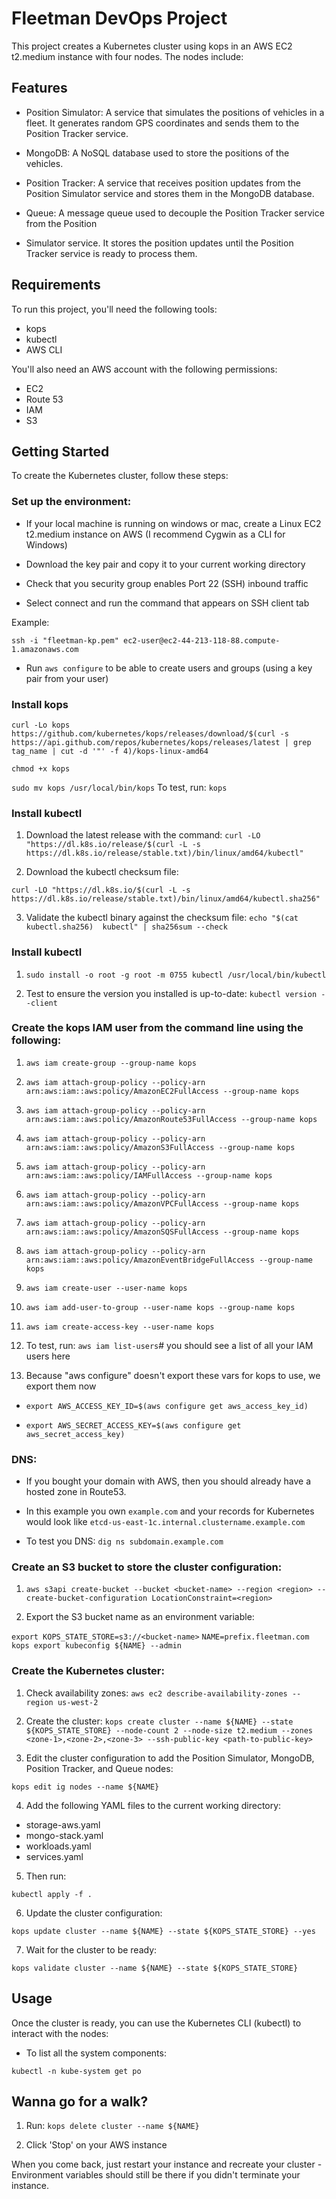 # Fleetman DevOps Project
This project creates a Kubernetes cluster using kops in an AWS EC2 t2.medium instance with four nodes. The nodes include:

## Features

- Position Simulator: A service that simulates the positions of vehicles in a fleet. It generates random GPS coordinates and sends them to the Position Tracker service.

- MongoDB: A NoSQL database used to store the positions of the vehicles.

- Position Tracker: A service that receives position updates from the Position Simulator service and stores them in the MongoDB database.

- Queue: A message queue used to decouple the Position Tracker service from the Position 

- Simulator service. It stores the position updates until the Position Tracker service is ready to process them.

## Requirements

To run this project, you'll need the following tools:

- kops
- kubectl
- AWS CLI

You'll also need an AWS account with the following permissions:

- EC2
- Route 53
- IAM
- S3

## Getting Started

To create the Kubernetes cluster, follow these steps:

### Set up the environment:

- If your local machine is running on windows or mac, create a Linux EC2 t2.medium instance on AWS (I recommend Cygwin as a CLI for Windows)

- Download the key pair and copy it to your current working directory

- Check that you security group enables Port 22 (SSH) inbound traffic 

- Select connect and run the command that appears on SSH client tab

Example:

`ssh -i "fleetman-kp.pem" ec2-user@ec2-44-213-118-88.compute-1.amazonaws.com`

- Run `aws configure` to be able to create users and groups (using a key pair from your user)

### Install kops

`curl -Lo kops https://github.com/kubernetes/kops/releases/download/$(curl -s https://api.github.com/repos/kubernetes/kops/releases/latest | grep tag_name | cut -d '"' -f 4)/kops-linux-amd64`

`chmod +x kops`

`sudo mv kops /usr/local/bin/kops`
To test, run:
`kops`

### Install kubectl

1. Download the latest release with the command:
`curl -LO "https://dl.k8s.io/release/$(curl -L -s https://dl.k8s.io/release/stable.txt)/bin/linux/amd64/kubectl"`

2. Download the kubectl checksum file:

`curl -LO "https://dl.k8s.io/$(curl -L -s https://dl.k8s.io/release/stable.txt)/bin/linux/amd64/kubectl.sha256"`

3. Validate the kubectl binary against the checksum file:
`echo "$(cat kubectl.sha256)  kubectl" | sha256sum --check`

### Install kubectl

1. `sudo install -o root -g root -m 0755 kubectl /usr/local/bin/kubectl`

2. Test to ensure the version you installed is up-to-date:
`kubectl version --client`

### Create the kops IAM user from the command line using the following:

1. `aws iam create-group --group-name kops`

2. `aws iam attach-group-policy --policy-arn arn:aws:iam::aws:policy/AmazonEC2FullAccess --group-name kops`

3. `aws iam attach-group-policy --policy-arn arn:aws:iam::aws:policy/AmazonRoute53FullAccess --group-name kops`

4. `aws iam attach-group-policy --policy-arn arn:aws:iam::aws:policy/AmazonS3FullAccess --group-name kops`

5. `aws iam attach-group-policy --policy-arn arn:aws:iam::aws:policy/IAMFullAccess --group-name kops`

6. `aws iam attach-group-policy --policy-arn arn:aws:iam::aws:policy/AmazonVPCFullAccess --group-name kops`

7. `aws iam attach-group-policy --policy-arn arn:aws:iam::aws:policy/AmazonSQSFullAccess --group-name kops`

8. `aws iam attach-group-policy --policy-arn arn:aws:iam::aws:policy/AmazonEventBridgeFullAccess --group-name kops`

10. `aws iam create-user --user-name kops`

11. `aws iam add-user-to-group --user-name kops --group-name kops`

12. `aws iam create-access-key --user-name kops`

13. To test, run:
`aws iam list-users`# you should see a list of all your IAM users here

14. Because "aws configure" doesn't export these vars for kops to use, we export them now

- `export AWS_ACCESS_KEY_ID=$(aws configure get aws_access_key_id)`

- `export AWS_SECRET_ACCESS_KEY=$(aws configure get aws_secret_access_key)`

### DNS:

- If you bought your domain with AWS, then you should already have a hosted zone in Route53. 

- In this example you own `example.com` and your records for Kubernetes would look like `etcd-us-east-1c.internal.clustername.example.com`

- To test you DNS:
`dig ns subdomain.example.com`

### Create an S3 bucket to store the cluster configuration:

1. `aws s3api create-bucket --bucket <bucket-name> --region <region> --create-bucket-configuration LocationConstraint=<region>`

2. Export the S3 bucket name as an environment variable:

`export KOPS_STATE_STORE=s3://<bucket-name>`
`NAME=prefix.fleetman.com`
`kops export kubeconfig ${NAME} --admin`

### Create the Kubernetes cluster:

1. Check availability zones:
`aws ec2 describe-availability-zones --region us-west-2`

2. Create the cluster:
`kops create cluster --name ${NAME} --state ${KOPS_STATE_STORE} --node-count 2 --node-size t2.medium --zones <zone-1>,<zone-2>,<zone-3> --ssh-public-key <path-to-public-key>`

3. Edit the cluster configuration to add the Position Simulator, MongoDB, Position Tracker, and Queue nodes:

`kops edit ig nodes --name ${NAME}`

4. Add the following YAML files to the current working directory:

- storage-aws.yaml
- mongo-stack.yaml
- workloads.yaml
- services.yaml

5. Then run:

`kubectl apply -f .`

6. Update the cluster configuration:

`kops update cluster --name ${NAME} --state ${KOPS_STATE_STORE} --yes`

7. Wait for the cluster to be ready:

`kops validate cluster --name ${NAME} --state ${KOPS_STATE_STORE}`

## Usage

Once the cluster is ready, you can use the Kubernetes CLI (kubectl) to interact with the nodes:

- To list all the system components:

`kubectl -n kube-system get po`

## Wanna go for a walk? 

1. Run:
`kops delete cluster --name ${NAME}`

2. Click 'Stop' on your AWS instance

When you come back, just restart your instance and recreate your cluster - Environment variables should still be there if you didn't terminate your instance.